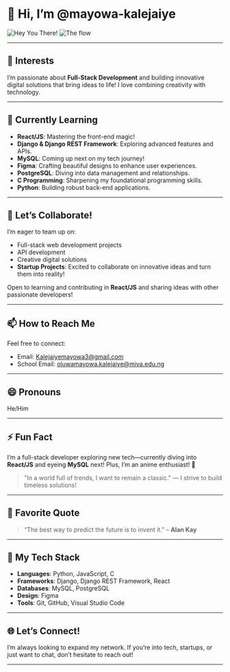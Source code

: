 # 👋 Hi, I’m **@mayowa-kalejaiye**

![Hey You There!](https://www.pinterest.com/pin/444308319466586737/) <!-- Replace with a fitting image link -->
![The flow](https://www.pinterest.com/pin/25895766602599282/) <!-- Replace with a fitting image link -->

---

## 👀 **Interests**
I’m passionate about **Full-Stack Development** and building innovative digital solutions that bring ideas to life! I love combining creativity with technology.

---

## 🌱 **Currently Learning**
- **React/JS**: Mastering the front-end magic!  
- **Django & Django REST Framework**: Exploring advanced features and APIs.  
- **MySQL**: Coming up next on my tech journey!  
- **Figma**: Crafting beautiful designs to enhance user experiences.  
- **PostgreSQL**: Diving into data management and relationships.  
- **C Programming**: Sharpening my foundational programming skills.  
- **Python**: Building robust back-end applications.  

---

## 💞 **Let’s Collaborate!**
I’m eager to team up on:
- Full-stack web development projects  
- API development  
- Creative digital solutions  
- **Startup Projects**: Excited to collaborate on innovative ideas and turn them into reality!

Open to learning and contributing in **React/JS** and sharing ideas with other passionate developers!

---

## 📫 **How to Reach Me**
Feel free to connect:
- Email: [Kalejaiyemayowa3@gmail.com](mailto:Kalejaiyemayowa3@gmail.com)  
- School Email: [oluwamayowa.kalejaiye@miva.edu.ng](mailto:oluwamayowa.kalejaiye@miva.edu.ng)  

---

## 😄 **Pronouns**
He/Him

---

## ⚡ **Fun Fact**
I’m a full-stack developer exploring new tech—currently diving into **React/JS** and eyeing **MySQL** next! Plus, I’m an anime enthusiast! 🎉

> "In a world full of trends, I want to remain a classic." — I strive to build timeless solutions!

---

## 🌟 **Favorite Quote**
> “The best way to predict the future is to invent it.” – **Alan Kay** 

---

## 🚀 **My Tech Stack**
- **Languages**: Python, JavaScript, C
- **Frameworks**: Django, Django REST Framework, React
- **Databases**: MySQL, PostgreSQL
- **Design**: Figma
- **Tools**: Git, GitHub, Visual Studio Code

---

## 🌐 **Let’s Connect!**
I’m always looking to expand my network. If you’re into tech, startups, or just want to chat, don’t hesitate to reach out!

---

<!---
mayowa-kalejaiye/mayowa-kalejaiye is a ✨ special ✨ repository because its `README.md` (this file) appears on your GitHub profile.
You can click the Preview link to take a look at your changes.
--->
